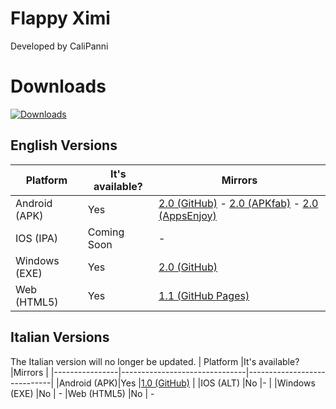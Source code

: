 # Flappy Ximi

Developed by CaliPanni


# Downloads
[![Downloads](https://img.shields.io/github/downloads/CaliPanni/flappyximi/total.svg)]()
## English Versions
| Platform              |It's available?                       |Mirrors                         |
|----------------|-------------------------------|-----------------------------|
|Android (APK)|Yes            |[2.0 (GitHub)](https://github.com/CaliPanni/flappyximi/releases/download/engh/flappyximieng2.apk) -  [2.0 (APKfab)](https://apkfab.com/it/flappy-ximi/com.CaliPanni.FlappyXimi/apk?h=59f1c86eea74c5c59ca3dfb581f14baf63fe855c7ec1c8e8ad13143169729a42)  - [2.0 (AppsEnjoy)](https://appsenjoy.com/en/qBGjHSf9zrpKILd/file)       |
|IOS  (IPA)        |Coming Soon          |-            |
|Windows     (EXE)   |Yes|  [2.0 (GitHub)]()
|Web     (HTML5)   |Yes |[1.1 (GitHub Pages)](https://calipanni.github.io/flappyximi/)

## Italian Versions
The Italian version will no longer be updated.
| Platform              |It's available?                       |Mirrors                         |
|----------------|-------------------------------|-----------------------------|
|Android (APK)|Yes            |[1.0 (GitHub)](https://github.com/CaliPanni/flappyximi/releases/download/releses/flappyximita.apk)          |
|IOS  (ALT)        |No           |-            |
|Windows     (EXE)   |No |  -
|Web     (HTML5)   |No | -


